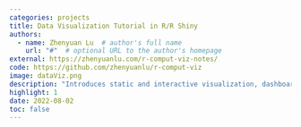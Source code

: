 ```yaml
---
categories: projects
title: Data Visualization Tutorial in R/R Shiny
authors:
  - name: Zhenyuan Lu  # author's full name
    url: "#"  # optional URL to the author's homepage
external: https://zhenyuanlu.com/r-comput-viz-notes/
code: https://github.com/zhenyuanlu/r-comput-viz
image: dataViz.png
description: "Introduces static and interactive visualization, dashboard, and web app in R/R Shiny."
highlight: 1
date: 2022-08-02
toc: false
---
```

